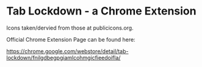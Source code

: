 # Tab Lockdown - a Chrome Extension

Icons taken/dervied from those at publicicons.org.

Official Chrome Extension Page can be found here:

https://chrome.google.com/webstore/detail/tab-lockdown/fnilgdbegpgiamlcohmgicfieedoifla/
